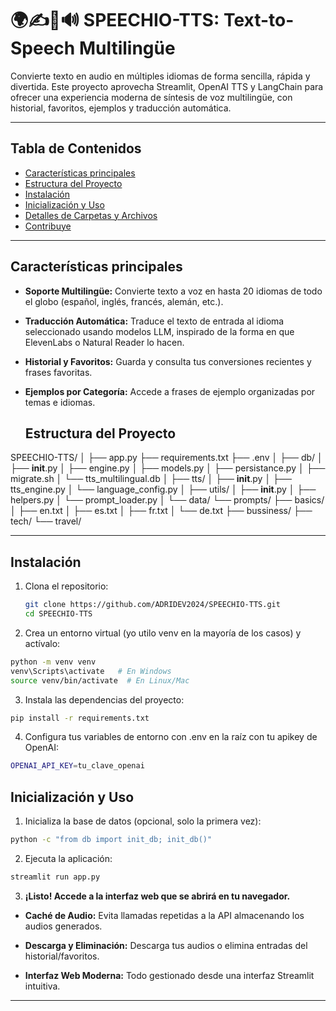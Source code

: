 # 🌍✍👅🔊 SPEECHIO-TTS: Text-to-Speech Multilingüe

Convierte texto en audio en múltiples idiomas de forma sencilla, rápida y divertida. Este proyecto aprovecha Streamlit, OpenAI TTS y LangChain para ofrecer una experiencia moderna de síntesis de voz multilingüe, con historial, favoritos, ejemplos y traducción automática.

---

## Tabla de Contenidos

- [Características principales](#características)
- [Estructura del Proyecto](#estructura-del-proyecto)
- [Instalación](#instalación)
- [Inicialización y Uso](#inicialización-y-uso)
- [Detalles de Carpetas y Archivos](#detalles-de-carpetas-y-archivos)
- [Contribuye](#contribuir)

---

## Características principales

- **Soporte Multilingüe:** Convierte texto a voz en hasta 20 idiomas de todo el globo (español, inglés, francés, alemán, etc.).
  
- **Traducción Automática:** Traduce el texto de entrada al idioma seleccionado usando modelos LLM, inspirado de la forma en que ElevenLabs o Natural Reader lo hacen.
  
- **Historial y Favoritos:** Guarda y consulta tus conversiones recientes y frases favoritas.
  
- **Ejemplos por Categoría:** Accede a frases de ejemplo organizadas por temas e idiomas.


  ## Estructura del Proyecto

SPEECHIO-TTS/ │ ├── app.py ├── requirements.txt ├── .env │ ├── db/ │ ├── __init__.py │ ├── engine.py │ ├── models.py │ ├── persistance.py │ ├── migrate.sh │ └── tts_multilingual.db │ ├── tts/ │ ├── __init__.py │ ├── tts_engine.py │ └── language_config.py │ ├── utils/ │ ├── __init__.py │ ├── helpers.py │ └── prompt_loader.py │ └── data/ └── prompts/ ├── basics/ │ ├── en.txt │ ├── es.txt │ ├── fr.txt │ └── de.txt ├── bussiness/ ├── tech/ └── travel/


---

## Instalación

1. Clona el repositorio:
   ```sh
   git clone https://github.com/ADRIDEV2024/SPEECHIO-TTS.git
   cd SPEECHIO-TTS

2. Crea un entorno virtual (yo utilo venv en la mayoría de los casos) y actívalo:
  ```sh
python -m venv venv
venv\Scripts\activate   # En Windows
source venv/bin/activate  # En Linux/Mac
 ```

3. Instala las dependencias del proyecto:
```sh
pip install -r requirements.txt
```
4. Configura tus variables de entorno con .env en la raíz con tu apikey de OpenAI:
```sh
OPENAI_API_KEY=tu_clave_openai
```
## Inicialización y Uso


1. Inicializa la base de datos (opcional, solo la primera vez):
```sh
python -c "from db import init_db; init_db()"
```
2. Ejecuta la aplicación:
```sh
streamlit run app.py
```
3. **¡Listo! Accede a la interfaz web que se abrirá en tu navegador.**
  
- **Caché de Audio:** Evita llamadas repetidas a la API almacenando los audios generados.
  
- **Descarga y Eliminación:** Descarga tus audios o elimina entradas del historial/favoritos.
- **Interfaz Web Moderna:** Todo gestionado desde una interfaz Streamlit intuitiva.

---
